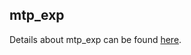 ## mtp_exp

Details about mtp_exp can be found [here](../../../docs/algorithm_exp.md#mtp-experimemt).
